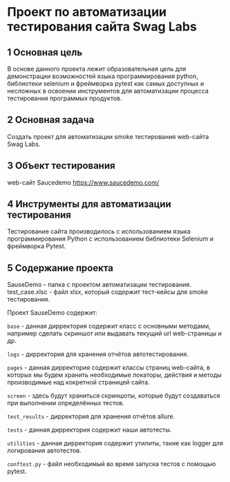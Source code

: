 # Проект по автоматизации тестирования сайта Swag Labs

## 1 Основная цель
В основе данного проекта лежит образовательная цель для демонстрации возможностей языка программирования python, библиотеки selenium и фреймворка pytest как самых доступных и несложных в освоении инструментов для автоматизации процесса тестирования программых продуктов.

## 2 Основная задача
Создать проект для автоматизации smoke тестирования web-сайта Swag Labs.

## 3 Объект тестирования
web-сайт Saucedemo https://www.saucedemo.com/

## 4 Инструменты для автоматизации тестирования
Тестирование сайта производилось с использованием языка программирования Python с использованием библиотеки Selenium и фреймворка Pytest.

## 5 Содержание проекта
SauseDemo - папка с проектом автоматизации тестирования.
test_case.xlsc - файл xlsx, который содержит тест-кейсы для smoke тестирования.

Проект SauseDemo содержит:

`base` - данная дирректория содержит класс с основными методами, например сделать скриншот или выдавать текущий url web-страницы и др.

`logs` - дирректория для хранения отчётов автотестирования.

`pages` - данная дирректория содержит классы страниц web-сайта, в которых мы будем хранить необходимые локаторы, действия и методы производимые над кокретной страницей сайта.

`screen` - здесь будут храниться скриншоты, которые будут создаваться при выполнении определённых тестов.

`test_results` - дирректория для хранения отчётов allure.

`tests` - данная дирректория содержит наши автотесты.

`utilities` - данная дирректория содержит утилиты, такие как logger для логирования автотестов. 

`conftest.py` - файл необходимый во время запуска тестов с помощью pytest.
